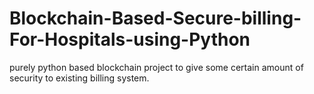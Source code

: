 # Blockchain-Based-Secure-billing-For-Hospitals-using-Python
purely python based blockchain project to give some certain amount of security to existing billing system.

